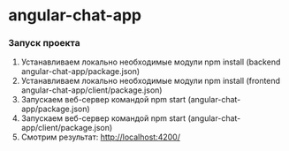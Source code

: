 # angular-chat-app

### Запуск проекта
1) Устанавливаем локально необходимые модули npm install (backend angular-chat-app/package.json)
2) Устанавливаем локально необходимые модули npm install (frontend angular-chat-app/client/package.json)
3) Запускаем веб-сервер командой npm start (angular-chat-app/package.json)
4) Запускаем веб-сервер командой npm start (angular-chat-app/client/package.json)
5) Смотрим результат:
[http://localhost:4200/](http://localhost:4200/)
